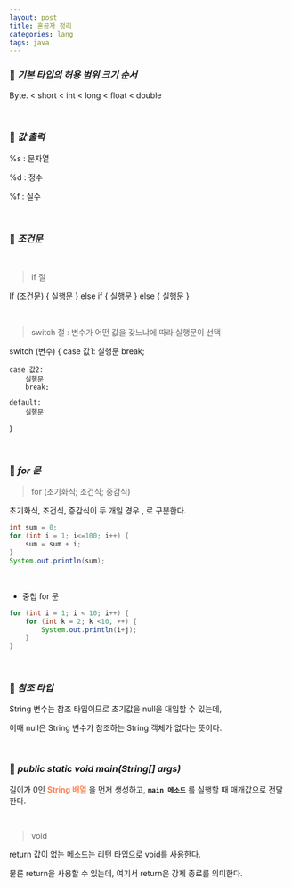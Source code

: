 ```yaml
---
layout: post
title: 혼공자 정리
categories: lang
tags: java
---
```


### 🔎 ***기본 타입의 허용 범위 크기 순서***

Byte. < short < int < long < float < double 

<br>

### 🔎 ***값 출력***

%s : 문자열 

%d : 정수

%f : 실수

<br>

### 🔎 ***조건문***

<br>

> if 절

If (조건문) {
    실행문
} else if {
    실행문
} else {
    실행문
}

<br>

> switch 절 : 변수가 어떤 값을 갖느냐에 따라 실행문이 선택

switch (변수) {
    case 값1: 
        실행문
        break;
    
    case 값2: 
        실행문
        break;

    default:
        실행문
}

<br> 

### 🔎 ***for 문***

> for (초기화식; 조건식; 중감식)

초기화식, 조건식, 증감식이 두 개일 경우 , 로 구분한다.

```java
int sum = 0;
for (int i = 1; i<=100; i++) {
    sum = sum + i;
}
System.out.println(sum);
```

<br>

- 중첩 for 문

```java
for (int i = 1; i < 10; i++) {
    for (int k = 2; k <10, ++) {
        System.out.println(i+j);
    }
}
```

<br>

### 🔎 ***참조 타입***

String 변수는 참조 타입이므로 초기값을 null을 대입할 수 있는데, 

이때 null은 String 변수가 참조하는 String 객체가 없다는 뜻이다.


<br>

### 🔎 ***public static void main(String[] args)***

길이가 0인 <span style="color:#FF7F50">**String 배열**</span> 을 먼저 생성하고, **`main 메소드`** 를 실행할 때 매개값으로 전달한다.

<br>

> void

return 값이 없는 메소드는 리턴 타입으로 void를 사용한다.

물론 return을 사용할 수 있는데, 여기서 return은 강제 종료를 의미한다.

